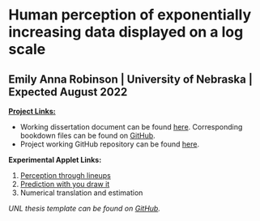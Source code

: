 # Human perception of exponentially increasing data displayed on a log scale
## Emily Anna Robinson | University of Nebraska | Expected August 2022

**[Project Links:](https://earobinson95.github.io/EmilyAnnaRobinson-UNL-dissertation/index)**
+ Working dissertation document can be found [here](https://earobinson95.github.io/EmilyARobinson-UNL-dissertation/main.pdf). Corresponding bookdown files can be found on [GitHub](https://github.com/earobinson95/EmilyARobinson-UNL-dissertation).
+ Project working GitHub repository can be found [here](https://github.com/srvanderplas/Perception-of-Log-Scales).

**Experimental Applet Links:**
1. [Perception through lineups](https://shiny.srvanderplas.com/log-study/)
2. [Prediction with you draw it](https://shiny.srvanderplas.com/you-draw-it/)
3. Numerical translation and estimation

*UNL thesis template can be found on [GitHub](https://github.com/earobinson95/UNL-thesisdown-template).*